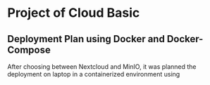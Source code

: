 # Project of Cloud Basic

## Deployment Plan using Docker and Docker-Compose

After choosing between Nextcloud and MinIO, it was planned the deployment on laptop 
in a containerized environment using 
